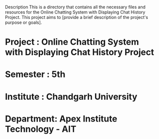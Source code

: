 Description
This is a directory that contains all the necessary files and resources for the Online Chatting System with Displaying Chat History Project. This project aims to [provide a brief description of the project's purpose or goals].

# Project   : Online Chatting System with Displaying Chat History Project
# Semester  : 5th        
# Institute : Chandgarh University
# Department: Apex Institute Technology - AIT

